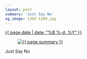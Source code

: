 ```yaml
---
layout: post
summary: 'Just Say No'
og_image: 1393-1280.jpg
---
```


<div class="post">
 <time>
  <a href="/1393">
   {{ page.date | date: "%B %-d, %Y" }}
  </a>
 </time>
 <a href="/1393">
  <figure data-taken="5/24/2021">
   <img alt="{{ page.summary }}" sizes="(min-width: 700px) 50vw, calc(100vw - 2rem)" src="{{ site.assets_url }}/1393-640.jpg" srcset="{{ site.assets_url }}/1393-320.jpg 320w, {{ site.assets_url }}/1393-640.jpg 640w, {{ site.assets_url }}/1393-960.jpg 960w, {{ site.assets_url }}/1393-1280.jpg 1280w"/>
  </figure>
 </a>
 <span>
  Just Say No
 </span>
</div>
